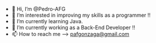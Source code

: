 - 👋 Hi, I’m @Pedro-AFG
- 👀 I’m interested in improving my skills as a programmer !!
- 🌱 I’m currently learning Java.
- 💼 I’m currently working as a Back-End Developer !!
- 📫 How to reach me --> pafgonzaga@gmail.com

<!---
Pedro-AFG/Pedro-AFG is a ✨ special ✨ repository because its `README.md` (this file) appears on your GitHub profile.
You can click the Preview link to take a look at your changes.
--->
